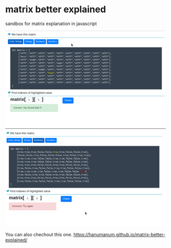 # matrix better explained
sandbox for matrix explanation in javascript

![](matrix.png)
![](matrix2.png)

You can also chechout this one.
https://hanumanum.github.io/matrix-better-explained/
